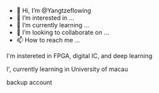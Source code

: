 - 👋 Hi, I’m @Yangtzeflowing
- 👀 I’m interested in ...
- 🌱 I’m currently learning ...
- 💞️ I’m looking to collaborate on ...
- 📫 How to reach me ...

<!---
Yangtzeflowing/Yangtzeflowing is a ✨ special ✨ repository because its `README.md` (this file) appears on your GitHub profile.
You can click the Preview link to take a look at your changes.
--->I'm instereted in FPGA, digital IC, and deep learning
I', currently learning in University of macau

backup account
